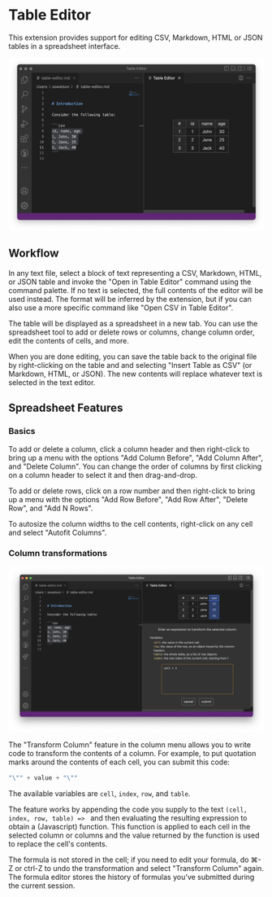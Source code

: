 # Table Editor

This extension provides support for editing CSV, Markdown, HTML or JSON tables in a spreadsheet interface.

<img width="550" src="/extension/assets/demo.png">

## Workflow

In any text file, select a block of text representing a CSV, Markdown, HTML, or JSON table and invoke the "Open in Table Editor" command using the command palette. If no text is selected, the full contents of the editor will be used instead. The format will be inferred by the extension, but if you can also use a more specific command like "Open CSV in Table Editor".

The table will be displayed as a spreadsheet in a new tab. You can use the spreadsheet tool to add or delete rows or columns, change column order, edit the contents of cells, and more.

When you are done editing, you can save the table back to the original file by right-clicking on the table and and selecting "Insert Table as CSV" (or Markdown, HTML, or JSON). The new contents will replace whatever text is selected in the text editor.

## Spreadsheet Features

### Basics

To add or delete a column, click a column header and then right-click to bring up a menu with the options "Add Column Before", "Add Column After", and "Delete Column". You can change the order of columns by first clicking on a column header to select it and then drag-and-drop.

To add or delete rows, click on a row number and then right-click to bring up a menu with the options "Add Row Before", "Add Row After", "Delete Row", and "Add N Rows".

To autosize the column widths to the cell contents, right-click on any cell and select "Autofit Columns".

### Column transformations

<img width="550" src="/extension/assets/demo-transform.png">

The "Transform Column" feature in the column menu allows you to write code to transform the contents of a column. For example, to put quotation marks around the contents of each cell, you can submit this code:

```javascript
"\"" + value + "\""
```
The available variables are `cell`, `index`, `row`, and `table`.

The feature works by appending the code you supply to the text `(cell, index, row, table) => ` and then evaluating the resulting expression to obtain a (Javascript) function. This function is applied to each cell in the selected column or columns and the value returned by the function is used to replace the cell's contents.

The formula is not stored in the cell; if you need to edit your formula, do ⌘-Z or ctrl-Z to undo the transformation and select "Transform Column" again. The formula editor stores the history of formulas you've submitted during the current session.